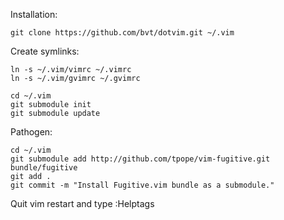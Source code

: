 Installation:

    git clone https://github.com/bvt/dotvim.git ~/.vim

Create symlinks:

    ln -s ~/.vim/vimrc ~/.vimrc
    ln -s ~/.vim/gvimrc ~/.gvimrc

    cd ~/.vim
    git submodule init
    git submodule update

Pathogen:

    cd ~/.vim
    git submodule add http://github.com/tpope/vim-fugitive.git bundle/fugitive
    git add .
    git commit -m "Install Fugitive.vim bundle as a submodule."

Quit vim restart and type
    :Helptags
